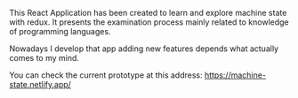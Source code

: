 This React Application has been created to learn and explore machine state with redux. 
It presents the examination process mainly related to knowledge of programming languages.

Nowadays I develop that app adding new features depends what actually comes to my mind.

You can check the current prototype at this address:
https://machine-state.netlify.app/
